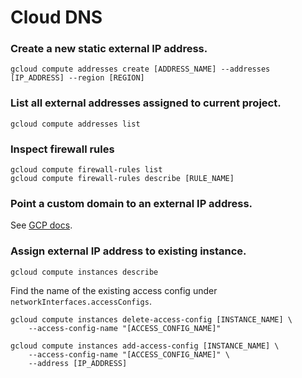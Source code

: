 # Cloud DNS

### Create a new static external IP address.
```
gcloud compute addresses create [ADDRESS_NAME] --addresses [IP_ADDRESS] --region [REGION]
```

### List all external addresses assigned to current project.
```
gcloud compute addresses list
```

### Inspect firewall rules
```
gcloud compute firewall-rules list
gcloud compute firewall-rules describe [RULE_NAME]
```

### Point a custom domain to an external IP address.

See [GCP docs](https://cloud.google.com/dns/quickstart#before-you-begin).

### Assign external IP address to existing instance.

```
gcloud compute instances describe
```

Find the name of the existing access config under `networkInterfaces.accessConfigs`.

```
gcloud compute instances delete-access-config [INSTANCE_NAME] \
    --access-config-name "[ACCESS_CONFIG_NAME]"
    
gcloud compute instances add-access-config [INSTANCE_NAME] \
    --access-config-name "[ACCESS_CONFIG_NAME]" \
    --address [IP_ADDRESS]
```
